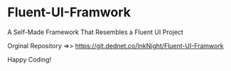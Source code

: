 # Fluent-UI-Framwork

A Self-Made Framework That Resembles a Fluent UI Project

Orginal Repository =>> https://git.dednet.co/InkNight/Fluent-UI-Framwork

Happy Coding!